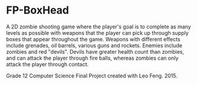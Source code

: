 # FP-BoxHead
A 2D zombie shooting game where the player's goal is to complete as many levels as possible with weapons that the player can pick up through supply boxes that appear throughout the game. Weapons with different effects include grenades, oil barrels, various guns and rockets. Enemies include zombies and red "devils". Devils have greater health count than zombies, and can attack the player through fire balls, whereas zombies can only attack the player through contact. 

Grade 12 Computer Science Final Project created with Leo Feng. 2015.
